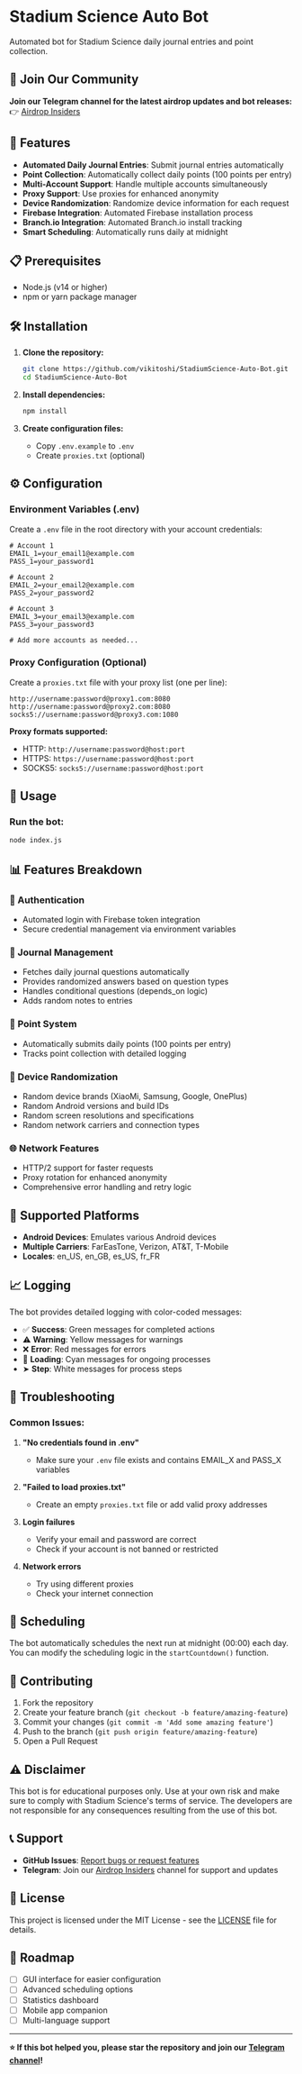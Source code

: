 # Stadium Science Auto Bot

Automated bot for Stadium Science daily journal entries and point collection.

## 📢 Join Our Community

**Join our Telegram channel for the latest airdrop updates and bot releases:**
👉 [Airdrop Insiders](https://t.me/AirdropInsiderID)

## 🚀 Features

- **Automated Daily Journal Entries**: Submit journal entries automatically
- **Point Collection**: Automatically collect daily points (100 points per entry)
- **Multi-Account Support**: Handle multiple accounts simultaneously
- **Proxy Support**: Use proxies for enhanced anonymity
- **Device Randomization**: Randomize device information for each request
- **Firebase Integration**: Automated Firebase installation process
- **Branch.io Integration**: Automated Branch.io install tracking
- **Smart Scheduling**: Automatically runs daily at midnight

## 📋 Prerequisites

- Node.js (v14 or higher)
- npm or yarn package manager

## 🛠️ Installation

1. **Clone the repository:**
   ```bash
   git clone https://github.com/vikitoshi/StadiumScience-Auto-Bot.git
   cd StadiumScience-Auto-Bot
   ```

2. **Install dependencies:**
   ```bash
   npm install
   ```

3. **Create configuration files:**
   - Copy `.env.example` to `.env`
   - Create `proxies.txt` (optional)

## ⚙️ Configuration

### Environment Variables (.env)

Create a `.env` file in the root directory with your account credentials:

```env
# Account 1
EMAIL_1=your_email1@example.com
PASS_1=your_password1

# Account 2
EMAIL_2=your_email2@example.com
PASS_2=your_password2

# Account 3
EMAIL_3=your_email3@example.com
PASS_3=your_password3

# Add more accounts as needed...
```

### Proxy Configuration (Optional)

Create a `proxies.txt` file with your proxy list (one per line):

```
http://username:password@proxy1.com:8080
http://username:password@proxy2.com:8080
socks5://username:password@proxy3.com:1080
```

**Proxy formats supported:**
- HTTP: `http://username:password@host:port`
- HTTPS: `https://username:password@host:port`
- SOCKS5: `socks5://username:password@host:port`

## 🚀 Usage

### Run the bot:
```bash
node index.js
```

## 📊 Features Breakdown

### 🔐 Authentication
- Automated login with Firebase token integration
- Secure credential management via environment variables

### 📝 Journal Management
- Fetches daily journal questions automatically
- Provides randomized answers based on question types
- Handles conditional questions (depends_on logic)
- Adds random notes to entries

### 🎯 Point System
- Automatically submits daily points (100 points per entry)
- Tracks point collection with detailed logging

### 🔄 Device Randomization
- Random device brands (XiaoMi, Samsung, Google, OnePlus)
- Random Android versions and build IDs
- Random screen resolutions and specifications
- Random network carriers and connection types

### 🌐 Network Features
- HTTP/2 support for faster requests
- Proxy rotation for enhanced anonymity
- Comprehensive error handling and retry logic

## 📱 Supported Platforms

- **Android Devices**: Emulates various Android devices
- **Multiple Carriers**: FarEasTone, Verizon, AT&T, T-Mobile
- **Locales**: en_US, en_GB, es_US, fr_FR

## 📈 Logging

The bot provides detailed logging with color-coded messages:
- ✅ **Success**: Green messages for completed actions
- ⚠️ **Warning**: Yellow messages for warnings
- ❌ **Error**: Red messages for errors
- 🔄 **Loading**: Cyan messages for ongoing processes
- ➤ **Step**: White messages for process steps

## 🔧 Troubleshooting

### Common Issues:

1. **"No credentials found in .env"**
   - Make sure your `.env` file exists and contains EMAIL_X and PASS_X variables

2. **"Failed to load proxies.txt"**
   - Create an empty `proxies.txt` file or add valid proxy addresses

3. **Login failures**
   - Verify your email and password are correct
   - Check if your account is not banned or restricted

4. **Network errors**
   - Try using different proxies
   - Check your internet connection

## 📅 Scheduling

The bot automatically schedules the next run at midnight (00:00) each day. You can modify the scheduling logic in the `startCountdown()` function.

## 🤝 Contributing

1. Fork the repository
2. Create your feature branch (`git checkout -b feature/amazing-feature`)
3. Commit your changes (`git commit -m 'Add some amazing feature'`)
4. Push to the branch (`git push origin feature/amazing-feature`)
5. Open a Pull Request

## ⚠️ Disclaimer

This bot is for educational purposes only. Use at your own risk and make sure to comply with Stadium Science's terms of service. The developers are not responsible for any consequences resulting from the use of this bot.

## 📞 Support

- **GitHub Issues**: [Report bugs or request features](https://github.com/vikitoshi/StadiumScience-Auto-Bot/issues)
- **Telegram**: Join our [Airdrop Insiders](https://t.me/AirdropInsiderID) channel for support and updates

## 📄 License

This project is licensed under the MIT License - see the [LICENSE](LICENSE) file for details.

## 🎯 Roadmap

- [ ] GUI interface for easier configuration
- [ ] Advanced scheduling options
- [ ] Statistics dashboard
- [ ] Mobile app companion
- [ ] Multi-language support

---

**⭐ If this bot helped you, please star the repository and join our [Telegram channel](https://t.me/AirdropInsiderID)!**